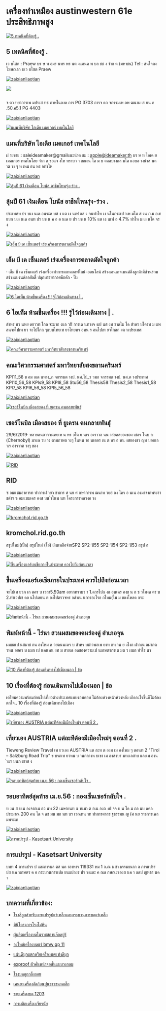 # เครื่องทำเหมือง austinwestern 61e ประสิทธิภาพสูง
<a href="https://mnn.zoosnet.net/LR/Chatpre.aspx?id=MNN94995150&p=https://topgrinding.com/" target="_blank">![5 เทคนิคที่ต้องรู้ .](https://github.com/technlg/images/blob/main/20.jpg)</a>
## 5 เทคนิคที่ต้องรู้ .
เว บไซต : Praew บร ษ ท อมร นทร พร นต งแอนด พ บล ชช ง จำก ด (มหาชน) Tel : สนใจลงโฆษณาก บเว บไซต Praew
<a href="https://mnn.zoosnet.net/LR/Chatpre.aspx?id=MNN94995150&p=https://topgrinding.com/" target="_blank"><img src="https://github.com/technlg/images/raw/main/chat11.jpg" alt="zaixianliaotian"/></a><a href="//whatsapp.shibangsoft.com/WhatsApp.php" ><img src="https://github.com/technlg/images/raw/main/chat11.png" alt=""></a>
<a href="https://mnn.zoosnet.net/LR/Chatpre.aspx?id=MNN94995150&p=https://topgrinding.com/" target="_blank">![](https://github.com/technlg/images/blob/main/16.jpg)</a>
## 
จ ตว ทยาการเพ มประส ทธ ภาพในองค การ PG 3703 การจ ดก จกรรมเพ อพ ฒนาผ เร ยน ค .50.ค5.1 PG 4403
<a href="https://mnn.zoosnet.net/LR/Chatpre.aspx?id=MNN94995150&p=https://topgrinding.com/" target="_blank"><img src="https://github.com/technlg/images/raw/main/chat11.jpg" alt="zaixianliaotian"/></a><a href="//whatsapp.shibangsoft.com/WhatsApp.php" ><img src="https://github.com/technlg/images/raw/main/chat11.png" alt=""></a>
<a href="https://mnn.zoosnet.net/LR/Chatpre.aspx?id=MNN94995150&p=https://topgrinding.com/" target="_blank">![แผนที่บริษัท ไอเดีย เมคเกอร์ เทคโนโลยี](https://github.com/technlg/images/blob/main/11.jpg)</a>
## แผนที่บริษัท ไอเดีย เมคเกอร์ เทคโนโลยี
ฝ ายขาย : saleideamaker@gmailแนะนำต ชม : apple@ideamaker.th บร ษ ท ไอเด ย เมคเกอร เทคโนโลย จำก ด ขอแจ งให ทราบว า ขณะน ได ม บ คคลบางกล มได แอบอ างนำส นค าต าง ๆ ท เหม อน หร อทำให 
<a href="https://mnn.zoosnet.net/LR/Chatpre.aspx?id=MNN94995150&p=https://topgrinding.com/" target="_blank"><img src="https://github.com/technlg/images/raw/main/chat11.jpg" alt="zaixianliaotian"/></a><a href="//whatsapp.shibangsoft.com/WhatsApp.php" ><img src="https://github.com/technlg/images/raw/main/chat11.png" alt=""></a>
<a href="https://mnn.zoosnet.net/LR/Chatpre.aspx?id=MNN94995150&p=https://topgrinding.com/" target="_blank">![ลุ้นปี 61 เงินเดือน โบนัส อาชีพไหนรุ่ง-ร่วง .](https://github.com/technlg/images/blob/main/9.jpg)</a>
## ลุ้นปี 61 เงินเดือน โบนัส อาชีพไหนรุ่ง-ร่วง .
ประเทศท ปร บเง นเด อนระด บส ง แต เง นเฟ อส ง จนทำให เง นในกระเป าเพ มไม ส งน กเม อเท ยบก บเง นเด อนท ปร บข น ค อ อ นเด ย ปร บข น 10% แต เง นเฟ อ 4.7% ทำให ม เง นได จร ง 
<a href="https://mnn.zoosnet.net/LR/Chatpre.aspx?id=MNN94995150&p=https://topgrinding.com/" target="_blank"><img src="https://github.com/technlg/images/raw/main/chat11.jpg" alt="zaixianliaotian"/></a><a href="//whatsapp.shibangsoft.com/WhatsApp.php" ><img src="https://github.com/technlg/images/raw/main/chat11.png" alt=""></a>
<a href="https://mnn.zoosnet.net/LR/Chatpre.aspx?id=MNN94995150&p=https://topgrinding.com/" target="_blank">![เอ็ม บี เค เซ็นเตอร์ เร่งเครื่องการตลาดมัดใจลูกค้า ](https://github.com/technlg/images/blob/main/57.jpg)</a>
## เอ็ม บี เค เซ็นเตอร์ เร่งเครื่องการตลาดมัดใจลูกค้า 
· เอ็ม บี เค เซ็นเตอร์ เร่งเครื่องทำการตลาดออฟไลน์-ออนไลน์ สร้างเอนเกจเมนต์ดึงลูกค้ามีส่วนร่วมสร้างแบรนด์ลอยัลตี้ ปลุกบรรยากาศคึกคัก · ปิ๊ง 
<a href="https://mnn.zoosnet.net/LR/Chatpre.aspx?id=MNN94995150&p=https://topgrinding.com/" target="_blank"><img src="https://github.com/technlg/images/raw/main/chat11.jpg" alt="zaixianliaotian"/></a><a href="//whatsapp.shibangsoft.com/WhatsApp.php" ><img src="https://github.com/technlg/images/raw/main/chat11.png" alt=""></a>
<a href="https://mnn.zoosnet.net/LR/Chatpre.aspx?id=MNN94995150&p=https://topgrinding.com/" target="_blank">![6 ไอเท็ม ห้ามขึ้นเครื่อง !!! รู้ไว้ก่อนเดินทาง | .](https://github.com/technlg/images/blob/main/27.jpg)</a>
## 6 ไอเท็ม ห้ามขึ้นเครื่อง !!! รู้ไว้ก่อนเดินทาง | .
สำหร บว นหย ดยาวท ใกล จะมาถ งแล ว!! การเด นทางจ งเป นส งท ขาดไม ได สำหร บใครท ม แพลนจะไปเท ยว จะไปใกล ๆแบบไทยเท ยวไทยหร อหน ร อนไปเท ยวไกลถ งต างประเทศ 
<a href="https://mnn.zoosnet.net/LR/Chatpre.aspx?id=MNN94995150&p=https://topgrinding.com/" target="_blank"><img src="https://github.com/technlg/images/raw/main/chat11.jpg" alt="zaixianliaotian"/></a><a href="//whatsapp.shibangsoft.com/WhatsApp.php" ><img src="https://github.com/technlg/images/raw/main/chat11.png" alt=""></a>
<a href="https://mnn.zoosnet.net/LR/Chatpre.aspx?id=MNN94995150&p=https://topgrinding.com/" target="_blank">![คณะวิศวกรรมศาสตร์ มหาวิทยาลัยสงขลานครินทร์ ](https://github.com/technlg/images/blob/main/65.jpg)</a>
## คณะวิศวกรรมศาสตร์ มหาวิทยาลัยสงขลานครินทร์ 
KPI11_58 ข อม ลเด นทาง_ก จกรรมต างป. นศ.ไป_ร วมก จกรรมต างป. นศ.ต างประเทศ KPI10_56_58 KPIs9_58 KPI8_58 Stu56_58 Thesis58 Thesis2_58 Thesis1_58 KPI7_58 KPI6_56_58 KPI5_56_58
<a href="https://mnn.zoosnet.net/LR/Chatpre.aspx?id=MNN94995150&p=https://topgrinding.com/" target="_blank"><img src="https://github.com/technlg/images/raw/main/chat11.jpg" alt="zaixianliaotian"/></a><a href="//whatsapp.shibangsoft.com/WhatsApp.php" ><img src="https://github.com/technlg/images/raw/main/chat11.png" alt=""></a>
<a href="https://mnn.zoosnet.net/LR/Chatpre.aspx?id=MNN94995150&p=https://topgrinding.com/" target="_blank">![เชอร์โนบิล เมืองสยอง ที่ ยูเครน คนกลายพันธุ์ ](https://github.com/technlg/images/blob/main/63.jpg)</a>
## เชอร์โนบิล เมืองสยอง ที่ ยูเครน คนกลายพันธุ์ 
29/6/2019· หลายคนอาจจะเคยเห น หร อได ย นเร องราวอ นน าสยดสยองของ เชอร โนบ ล (Chernobyl) มาแล วบ าง ตามภาพต างๆ ในหน าอ นเตอร เน ต หร อ หน งสยองขว ญท บอกเล าเร องราวต างๆ ของ
<a href="https://mnn.zoosnet.net/LR/Chatpre.aspx?id=MNN94995150&p=https://topgrinding.com/" target="_blank"><img src="https://github.com/technlg/images/raw/main/chat11.jpg" alt="zaixianliaotian"/></a><a href="//whatsapp.shibangsoft.com/WhatsApp.php" ><img src="https://github.com/technlg/images/raw/main/chat11.png" alt=""></a>
<a href="https://mnn.zoosnet.net/LR/Chatpre.aspx?id=MNN94995150&p=https://topgrinding.com/" target="_blank">![RID](https://github.com/technlg/images/blob/main/44.jpg)</a>
## RID
ซ อมแซมอาคารท ทำการฝ ายว ชาการ ศ นย ศ กษาการพ ฒนาห วยฮ อง ไคร อ นเน องมาจากพระราชดำร  ซ อมแซมเคร องส บน ำในพ นท โครงการหลวงอ าง 
<a href="https://mnn.zoosnet.net/LR/Chatpre.aspx?id=MNN94995150&p=https://topgrinding.com/" target="_blank"><img src="https://github.com/technlg/images/raw/main/chat11.jpg" alt="zaixianliaotian"/></a><a href="//whatsapp.shibangsoft.com/WhatsApp.php" ><img src="https://github.com/technlg/images/raw/main/chat11.png" alt=""></a>
<a href="https://mnn.zoosnet.net/LR/Chatpre.aspx?id=MNN94995150&p=https://topgrinding.com/" target="_blank">![kromchol.rid.go.th](https://github.com/technlg/images/blob/main/43.jpg)</a>
## kromchol.rid.go.th
สรุปใหม่(เปิ้ล) สรุปใหม่ (โอ๋) เงินเหลือจ่ายSP2 SP2-ปี55 SP2-ปี54 SP2-ปี53 สรุป ส 
<a href="https://mnn.zoosnet.net/LR/Chatpre.aspx?id=MNN94995150&p=https://topgrinding.com/" target="_blank"><img src="https://github.com/technlg/images/raw/main/chat11.jpg" alt="zaixianliaotian"/></a><a href="//whatsapp.shibangsoft.com/WhatsApp.php" ><img src="https://github.com/technlg/images/raw/main/chat11.png" alt=""></a>
<a href="https://mnn.zoosnet.net/LR/Chatpre.aspx?id=MNN94995150&p=https://topgrinding.com/" target="_blank">![ขึ้นเครื่องแอร์เอเชียภายในประเทศ ควรไปถึงก่อนเวลา ](https://github.com/technlg/images/blob/main/56.jpg)</a>
## ขึ้นเครื่องแอร์เอเชียภายในประเทศ ควรไปถึงก่อนเวลา 
จะไปเท ยวภ เก ตคร บ เวลา5.50am อยากทราบว า 1.ควรไปถ งก อนเคร องข น ก ช วโมงด คร บ 2.ทำเวปเช คอ นไปเลยน ต องไปตรวจหร อดำเน นการอะไรอ กไหม(ไม ม ของโหลด กระ
<a href="https://mnn.zoosnet.net/LR/Chatpre.aspx?id=MNN94995150&p=https://topgrinding.com/" target="_blank"><img src="https://github.com/technlg/images/raw/main/chat11.jpg" alt="zaixianliaotian"/></a><a href="//whatsapp.shibangsoft.com/WhatsApp.php" ><img src="https://github.com/technlg/images/raw/main/chat11.png" alt=""></a>
<a href="https://mnn.zoosnet.net/LR/Chatpre.aspx?id=MNN94995150&p=https://topgrinding.com/" target="_blank">![พิมพ์หน้านี้ - ไร่นา สวนผสมของคนร่องดู่ อำเภอจุน](https://github.com/technlg/images/blob/main/41.jpg)</a>
## พิมพ์หน้านี้ - ไร่นา สวนผสมของคนร่องดู่ อำเภอจุน
ผมขอเป นสมาช กน องใหม ด วยคนนะคร บ สำหร บชาวพอเพ ยงท กท าน ย งไงก ฝากเน อฝากต วหน อยคร บ ผมก เป นคนหน งท ม สายเล อดของความเป นเกษตรกรเต มต ว ผมก ทำไร นา 
<a href="https://mnn.zoosnet.net/LR/Chatpre.aspx?id=MNN94995150&p=https://topgrinding.com/" target="_blank"><img src="https://github.com/technlg/images/raw/main/chat11.jpg" alt="zaixianliaotian"/></a><a href="//whatsapp.shibangsoft.com/WhatsApp.php" ><img src="https://github.com/technlg/images/raw/main/chat11.png" alt=""></a>
<a href="https://mnn.zoosnet.net/LR/Chatpre.aspx?id=MNN94995150&p=https://topgrinding.com/" target="_blank">![10 เรื่องที่ต้องรู้ ก่อนเดินทางไปเมืองนอก | ข้อ ](https://github.com/technlg/images/blob/main/48.jpg)</a>
## 10 เรื่องที่ต้องรู้ ก่อนเดินทางไปเมืองนอก | ข้อ 
เตรียมความพร้อมก่อนไปเที่ยวต่างประเทศแบบรอบคอบ ไม่ต้องห่วงหน้าห่วงหลัง เกิดอะไรขึ้นก็ไม่ต้องตกใจ.. 10 เรื่องที่ต้องรู้ ก่อนเดินทางไปเมือง 
<a href="https://mnn.zoosnet.net/LR/Chatpre.aspx?id=MNN94995150&p=https://topgrinding.com/" target="_blank"><img src="https://github.com/technlg/images/raw/main/chat11.jpg" alt="zaixianliaotian"/></a><a href="//whatsapp.shibangsoft.com/WhatsApp.php" ><img src="https://github.com/technlg/images/raw/main/chat11.png" alt=""></a>
<a href="https://mnn.zoosnet.net/LR/Chatpre.aspx?id=MNN94995150&p=https://topgrinding.com/" target="_blank">![เที่ยวเอง AUSTRIA แต่ละทีต้องมีเมืองใหม่ๆ ตอนที่ 2 .](https://github.com/technlg/images/blob/main/37.jpg)</a>
## เที่ยวเอง AUSTRIA แต่ละทีต้องมีเมืองใหม่ๆ ตอนที่ 2 .
Tieweng Review Travel เท ยวเอง AUSTRIA แต ละท ต องม เม องใหม ๆ ตอนท 2 "Tirol – Salzburg Road Trip" ข บรถเท ยวหม บ านกลางห บเขา เม องสงบร มทะเลสาบ และเม องน ำแร บนภ เขาส ง
<a href="https://mnn.zoosnet.net/LR/Chatpre.aspx?id=MNN94995150&p=https://topgrinding.com/" target="_blank"><img src="https://github.com/technlg/images/raw/main/chat11.jpg" alt="zaixianliaotian"/></a><a href="//whatsapp.shibangsoft.com/WhatsApp.php" ><img src="https://github.com/technlg/images/raw/main/chat11.png" alt=""></a>
<a href="https://mnn.zoosnet.net/LR/Chatpre.aspx?id=MNN94995150&p=https://topgrinding.com/" target="_blank">![รอบอาทิตย์สุดท้าย เม.ย.56 : กองเซ็นเซอร์กลับใจ .](https://github.com/technlg/images/blob/main/18.jpg)</a>
## รอบอาทิตย์สุดท้าย เม.ย.56 : กองเซ็นเซอร์กลับใจ .
ท งน ส บเน องจากเม อว นท 22 เมษายนท ผ านมา ต อเน องถ งป จจ บ น ได ม กล มบ คคลประมาณ 200 คน ได จ ดช มน มก นท บร เวณหน าท ทำการศาลร ฐธรรมน ญ (ศ นย ราชการเฉล มพระเก 
<a href="https://mnn.zoosnet.net/LR/Chatpre.aspx?id=MNN94995150&p=https://topgrinding.com/" target="_blank"><img src="https://github.com/technlg/images/raw/main/chat11.jpg" alt="zaixianliaotian"/></a><a href="//whatsapp.shibangsoft.com/WhatsApp.php" ><img src="https://github.com/technlg/images/raw/main/chat11.png" alt=""></a>
<a href="https://mnn.zoosnet.net/LR/Chatpre.aspx?id=MNN94995150&p=https://topgrinding.com/" target="_blank">![การแปรรูป - Kasetsart University](https://github.com/technlg/images/blob/main/53.jpg)</a>
## การแปรรูป - Kasetsart University
บทท 4 การแปรร ป และการผล ตส นค าอาหาร 119331 หม 1 อ.ณ ธ ชา ธรรมธนาก ล การแปรร ปส นค าเกษตร ค อ กระบวนการเปล ยนแปลงร ปร างและ ค ณล กษณะของส นค า ลดป ญหาส นค า 
<a href="https://mnn.zoosnet.net/LR/Chatpre.aspx?id=MNN94995150&p=https://topgrinding.com/" target="_blank"><img src="https://github.com/technlg/images/raw/main/chat11.jpg" alt="zaixianliaotian"/></a><a href="//whatsapp.shibangsoft.com/WhatsApp.php" ><img src="https://github.com/technlg/images/raw/main/chat11.png" alt=""></a>
## บทความที่เกี่ยวข้อง:
* [โรงสีลูกสำหรับการแปรรูปแร่เหล็กและกระบวนการบดแร่เหล็ก](%E0%B9%82%E0%B8%A3%E0%B8%87%E0%B8%AA%E0%B8%B5%E0%B8%A5%E0%B8%B9%E0%B8%81%E0%B8%AA%E0%B8%B3%E0%B8%AB%E0%B8%A3%E0%B8%B1%E0%B8%9A%E0%B8%81%E0%B8%B2%E0%B8%A3%E0%B9%81%E0%B8%9B%E0%B8%A3%E0%B8%A3%E0%B8%B9%E0%B8%9B%E0%B9%81%E0%B8%A3%E0%B9%88%E0%B9%80%E0%B8%AB%E0%B8%A5%E0%B9%87%E0%B8%81%E0%B9%81%E0%B8%A5%E0%B8%B0%E0%B8%81%E0%B8%A3%E0%B8%B0%E0%B8%9A%E0%B8%A7%E0%B8%99%E0%B8%81%E0%B8%B2%E0%B8%A3%E0%B8%9A%E0%B8%94%E0%B9%81%E0%B8%A3%E0%B9%88%E0%B9%80%E0%B8%AB%E0%B8%A5%E0%B9%87%E0%B8%81.md)
* [มินิโครงการโรงโม่หิน](%E0%B8%A1%E0%B8%B4%E0%B8%99%E0%B8%B4%E0%B9%82%E0%B8%84%E0%B8%A3%E0%B8%87%E0%B8%81%E0%B8%B2%E0%B8%A3%E0%B9%82%E0%B8%A3%E0%B8%87%E0%B9%82%E0%B8%A1%E0%B9%88%E0%B8%AB%E0%B8%B4%E0%B8%99.md)
* [ผู้ผลิตเครื่องบดในราชสถานจ๊อดปูร์](%E0%B8%9C%E0%B8%B9%E0%B9%89%E0%B8%9C%E0%B8%A5%E0%B8%B4%E0%B8%95%E0%B9%80%E0%B8%84%E0%B8%A3%E0%B8%B7%E0%B9%88%E0%B8%AD%E0%B8%87%E0%B8%9A%E0%B8%94%E0%B9%83%E0%B8%99%E0%B8%A3%E0%B8%B2%E0%B8%8A%E0%B8%AA%E0%B8%96%E0%B8%B2%E0%B8%99%E0%B8%88%E0%B9%8A%E0%B8%AD%E0%B8%94%E0%B8%9B%E0%B8%B9%E0%B8%A3%E0%B9%8C.md)
* [อะไหล่เครื่องบดแร่ bmw gp 11](%E0%B8%AD%E0%B8%B0%E0%B9%84%E0%B8%AB%E0%B8%A5%E0%B9%88%E0%B9%80%E0%B8%84%E0%B8%A3%E0%B8%B7%E0%B9%88%E0%B8%AD%E0%B8%87%E0%B8%9A%E0%B8%94%E0%B9%81%E0%B8%A3%E0%B9%88%20bmw%20gp%2011.md)
* [แผ่นดีบุกแตกหรือเครื่องบดแท่งดีบุก](%E0%B9%81%E0%B8%9C%E0%B9%88%E0%B8%99%E0%B8%94%E0%B8%B5%E0%B8%9A%E0%B8%B8%E0%B8%81%E0%B9%81%E0%B8%95%E0%B8%81%E0%B8%AB%E0%B8%A3%E0%B8%B7%E0%B8%AD%E0%B9%80%E0%B8%84%E0%B8%A3%E0%B8%B7%E0%B9%88%E0%B8%AD%E0%B8%87%E0%B8%9A%E0%B8%94%E0%B9%81%E0%B8%97%E0%B9%88%E0%B8%87%E0%B8%94%E0%B8%B5%E0%B8%9A%E0%B8%B8%E0%B8%81.md)
* [exproof ตัวคั่นหน้าจอสั่นแบบวงกลม](exproof%20%E0%B8%95%E0%B8%B1%E0%B8%A7%E0%B8%84%E0%B8%B1%E0%B9%88%E0%B8%99%E0%B8%AB%E0%B8%99%E0%B9%89%E0%B8%B2%E0%B8%88%E0%B8%AD%E0%B8%AA%E0%B8%B1%E0%B9%88%E0%B8%99%E0%B9%81%E0%B8%9A%E0%B8%9A%E0%B8%A7%E0%B8%87%E0%B8%81%E0%B8%A5%E0%B8%A1.md)
* [โรงบดลูกกลิ้งลอย](%E0%B9%82%E0%B8%A3%E0%B8%87%E0%B8%9A%E0%B8%94%E0%B8%A5%E0%B8%B9%E0%B8%81%E0%B8%81%E0%B8%A5%E0%B8%B4%E0%B9%89%E0%B8%87%E0%B8%A5%E0%B8%AD%E0%B8%A2.md)
* [เคนยาเครื่องอัดก้อนปูนขาวขนาดเล็ก](%E0%B9%80%E0%B8%84%E0%B8%99%E0%B8%A2%E0%B8%B2%E0%B9%80%E0%B8%84%E0%B8%A3%E0%B8%B7%E0%B9%88%E0%B8%AD%E0%B8%87%E0%B8%AD%E0%B8%B1%E0%B8%94%E0%B8%81%E0%B9%89%E0%B8%AD%E0%B8%99%E0%B8%9B%E0%B8%B9%E0%B8%99%E0%B8%82%E0%B8%B2%E0%B8%A7%E0%B8%82%E0%B8%99%E0%B8%B2%E0%B8%94%E0%B9%80%E0%B8%A5%E0%B9%87%E0%B8%81.md)
* [ขายเครื่องบด 1203](%E0%B8%82%E0%B8%B2%E0%B8%A2%E0%B9%80%E0%B8%84%E0%B8%A3%E0%B8%B7%E0%B9%88%E0%B8%AD%E0%B8%87%E0%B8%9A%E0%B8%94%201203.md)
* [การผลิตเครื่องเจียรนัย](%E0%B8%81%E0%B8%B2%E0%B8%A3%E0%B8%9C%E0%B8%A5%E0%B8%B4%E0%B8%95%E0%B9%80%E0%B8%84%E0%B8%A3%E0%B8%B7%E0%B9%88%E0%B8%AD%E0%B8%87%E0%B9%80%E0%B8%88%E0%B8%B5%E0%B8%A2%E0%B8%A3%E0%B8%99%E0%B8%B1%E0%B8%A2.md)
